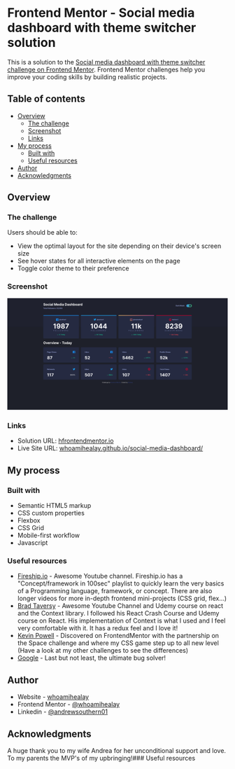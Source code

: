 # Frontend Mentor - Social media dashboard with theme switcher solution

This is a solution to the [Social media dashboard with theme switcher challenge on Frontend Mentor](https://www.frontendmentor.io/challenges/social-media-dashboard-with-theme-switcher-6oY8ozp_H). Frontend Mentor challenges help you improve your coding skills by building realistic projects.

## Table of contents

- [Overview](#overview)
  - [The challenge](#the-challenge)
  - [Screenshot](#screenshot)
  - [Links](#links)
- [My process](#my-process)
  - [Built with](#built-with)
  - [Useful resources](#useful-resources)
- [Author](#author)
- [Acknowledgments](#acknowledgments)

## Overview

### The challenge

Users should be able to:

- View the optimal layout for the site depending on their device's screen size
- See hover states for all interactive elements on the page
- Toggle color theme to their preference

### Screenshot

![](./screenshot.png)

### Links

- Solution URL: [hfrontendmentor.io](https://www.frontendmentor.io/solutions/responsive-mobile-first-social-media-dashboard-html-css-js-OpAzQRuz3)
- Live Site URL: [whoamihealay.github.io/social-media-dashboard/](hhttps://whoamihealay.github.io/social-media-dashboard/)

## My process

### Built with

- Semantic HTML5 markup
- CSS custom properties
- Flexbox
- CSS Grid
- Mobile-first workflow
- Javascript

### Useful resources

- [Fireship.io](https://www.youtube.com/c/Fireship) - Awesome Youtube channel. Fireship.io has a "Concept/framework in 100sec" playlist to quickly learn the very basics of a Programming language, framework, or concept. There are also longer videos for more in-depth frontend mini-projects (CSS grid, flex...)
- [Brad Taversy](https://www.youtube.com/c/TraversyMedia) - Awesome Youtube Channel and Udemy course on react and the Context library. I followed his React Crash Course and Udemy course on React. His implementation of Context is what I used and I feel very comfortable with it. It has a redux feel and I love it!
- [Kevin Powell](https://www.youtube.com/kepowob) - Discovered on FrontendMentor with the partnership on the Space challenge and where my CSS game step up to all new level (Have a look at my other challenges to see the differences)
- [Google](google.com) - Last but not least, the ultimate bug solver!

## Author

- Website - [whoamihealay](https://whoamihealay.com/)
- Frontend Mentor - [@whoamihealay](https://www.frontendmentor.io/profile/whoamihealay)
- Linkedin - [@andrewsouthern01](https://www.linkedin.com/in/andrewsouthern01/)

## Acknowledgments

A huge thank you to my wife Andrea for her unconditional support and love. To my parents the MVP's of my upbringing!### Useful resources
